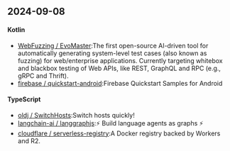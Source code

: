 ## 2024-09-08
#### Kotlin
* [WebFuzzing / EvoMaster](https://github.com/WebFuzzing/EvoMaster):The first open-source AI-driven tool for automatically generating system-level test cases (also known as fuzzing) for web/enterprise applications. Currently targeting whitebox and blackbox testing of Web APIs, like REST, GraphQL and RPC (e.g., gRPC and Thrift).
* [firebase / quickstart-android](https://github.com/firebase/quickstart-android):Firebase Quickstart Samples for Android
#### TypeScript
* [oldj / SwitchHosts](https://github.com/oldj/SwitchHosts):Switch hosts quickly!
* [langchain-ai / langgraphjs](https://github.com/langchain-ai/langgraphjs):⚡ Build language agents as graphs ⚡
* [cloudflare / serverless-registry](https://github.com/cloudflare/serverless-registry):A Docker registry backed by Workers and R2.
